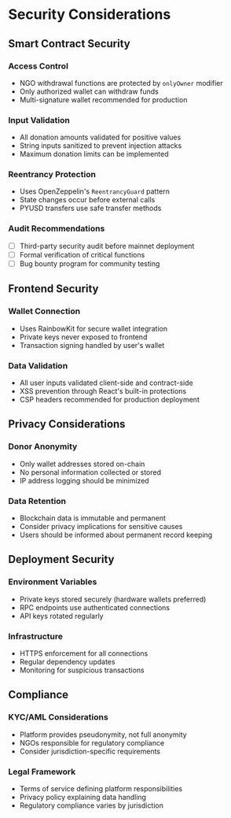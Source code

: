 # Security Considerations

## Smart Contract Security

### Access Control
- NGO withdrawal functions are protected by `onlyOwner` modifier
- Only authorized wallet can withdraw funds
- Multi-signature wallet recommended for production

### Input Validation
- All donation amounts validated for positive values
- String inputs sanitized to prevent injection attacks
- Maximum donation limits can be implemented

### Reentrancy Protection
- Uses OpenZeppelin's `ReentrancyGuard` pattern
- State changes occur before external calls
- PYUSD transfers use safe transfer methods

### Audit Recommendations
- [ ] Third-party security audit before mainnet deployment
- [ ] Formal verification of critical functions
- [ ] Bug bounty program for community testing

## Frontend Security

### Wallet Connection
- Uses RainbowKit for secure wallet integration
- Private keys never exposed to frontend
- Transaction signing handled by user's wallet

### Data Validation
- All user inputs validated client-side and contract-side
- XSS prevention through React's built-in protections
- CSP headers recommended for production deployment

## Privacy Considerations

### Donor Anonymity
- Only wallet addresses stored on-chain
- No personal information collected or stored
- IP address logging should be minimized

### Data Retention
- Blockchain data is immutable and permanent
- Consider privacy implications for sensitive causes
- Users should be informed about permanent record keeping

## Deployment Security

### Environment Variables
- Private keys stored securely (hardware wallets preferred)
- RPC endpoints use authenticated connections
- API keys rotated regularly

### Infrastructure
- HTTPS enforcement for all connections
- Regular dependency updates
- Monitoring for suspicious transactions

## Compliance

### KYC/AML Considerations
- Platform provides pseudonymity, not full anonymity
- NGOs responsible for regulatory compliance
- Consider jurisdiction-specific requirements

### Legal Framework
- Terms of service defining platform responsibilities
- Privacy policy explaining data handling
- Regulatory compliance varies by jurisdiction